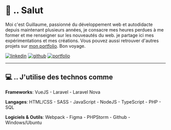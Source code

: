 <!-- Inspiré par https://github.com/ombharatiya, merci. -->

[1.1]: https://raw.githubusercontent.com/iamgpe/iamgpe/main/linkedin.png
[2.1]: https://raw.githubusercontent.com/iamgpe/iamgpe/main/github.png
[3.1]: https://raw.githubusercontent.com/iamgpe/iamgpe/main/expe.png

[1]: https://www.linkedin.com/in/iamguillaumepe
[2]: https://www.github.com/iamgpe
[3]: https://iamgpe.me

<!-- Présentation -->
# 👋 .. Salut 

Moi c'est Guillaume, passionné du développement web et autodidacte depuis maintenant plusieurs années, je consacre mes heures perdues à me former et me renseigner sur les nouveautés du web. je partage ici mes expérimentations et mes créations. Vous pouvez aussi retrouver d'autres projets sur [mon portfolio](https://iamgpe.me). Bon voyage.

[![linkedin][1.1]][1]
[![github][2.1]][2]
[![portfolio][3.1]][3]

---

<!-- Technos utilisées -->
## 💻 .. J'utilise des technos comme

**Frameworks**: VueJS - Laravel - Laravel Nova

**Langages**: HTML/CSS - SASS - JavaScript - NodeJS - TypeScript - PHP - SQL

**Logiciels & Outils**: Webpack - Figma - PHPStorm - Github - Windows/Ubuntu
